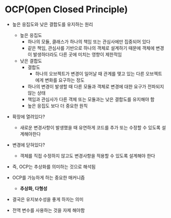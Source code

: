 # OCP(Open Closed Principle)

- 높은 응집도와 낮은 결합도를 유지하는 원리
  - 높은 응집도
    - 하나의 모듈, 클래스가 하나의 책임 또는 관심사에만 집중되어 있다
    - 같은 책임, 관심사를 기반으로 하나의 객체로 설계하기 때문에 객체에 변경이 발생하더라도 다른 곳에 미치는 영향이 제한적임
  - 낮은 결합도
    - 결합도
      - 하나의 오브젝트가 변경이 일어날 때 관계를 맺고 있는 다른 오브젝트에게 변화를 요구하는 정도
    - 하나의 변경이 발생할 때 다른 모듈과 객체로 변경에 대한 요구가 전파되지 않는 상태
    - 책임과 관심사가 다른 객체 또는 모듈과는 낮은 결합도를 유지해야 함
    - 높은 응집도 보다 더 중요한 원칙

- 확장에 열려있다?
  - 새로운 변경사항이 발생했을 때 유연하게 코드를 추가 또는 수정할 수 있도록 설계해야한다

- 변경에 닫혀있다?
  - 객체를 직접 수정하지 않고도 변경사항을 적용할 수 있도록 설계해야 한다

- 즉, OCP는 추상화를 의미하는 것으로 해석됨

- OCP를 가능하게 하는 중요한 매커니즘
  - **추상화, 다형성**

- 결국은 유지보수성을 좋게 하자는 의미

- 전역 변수를 사용하는 것을 자제 해야함

